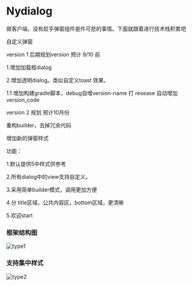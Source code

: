 # Nydialog

 做客户端，没有趁手弹窗组件是件可悲的事情。下面就跟着进行技术栈积累吧
 
自定义弹窗


version 1 后期规划version 预计 9/10 前

1.增加加载框dialog

2.增加透明dialog。类似自定义toast 效果。

1.1 增加构建gradle脚本，debug自增version-name 打
resease 自动增加version_code

version 2 规划 预计10月份

重构builder，去掉冗余代码

增加新的弹窗样式

功能：

   1.默认提供5中样式供参考
   
   2.所有dialog中的view支持自定义。
   
   3.采用简单builder模式，调用更加方便
   
   4.分 title区域，公共内容区，bottom区域，更清晰
   
   5.欢迎start

### 框架结构图
![type1](https://github.com/yatou252303/Nydialog/blob/master/image/nydIALOG.png)

### 支持集中样式
![type2](https://github.com/yatou252303/Nydialog/blob/master/image/styleTotal.png)

